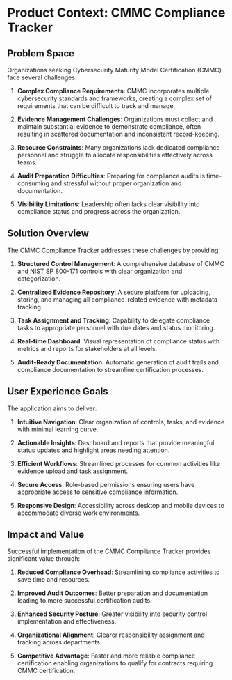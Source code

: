 # Product Context: CMMC Compliance Tracker

## Problem Space

Organizations seeking Cybersecurity Maturity Model Certification (CMMC) face several challenges:

1. **Complex Compliance Requirements**: CMMC incorporates multiple cybersecurity standards and frameworks, creating a complex set of requirements that can be difficult to track and manage.

2. **Evidence Management Challenges**: Organizations must collect and maintain substantial evidence to demonstrate compliance, often resulting in scattered documentation and inconsistent record-keeping.

3. **Resource Constraints**: Many organizations lack dedicated compliance personnel and struggle to allocate responsibilities effectively across teams.

4. **Audit Preparation Difficulties**: Preparing for compliance audits is time-consuming and stressful without proper organization and documentation.

5. **Visibility Limitations**: Leadership often lacks clear visibility into compliance status and progress across the organization.

## Solution Overview

The CMMC Compliance Tracker addresses these challenges by providing:

1. **Structured Control Management**: A comprehensive database of CMMC and NIST SP 800-171 controls with clear organization and categorization.

2. **Centralized Evidence Repository**: A secure platform for uploading, storing, and managing all compliance-related evidence with metadata tracking.

3. **Task Assignment and Tracking**: Capability to delegate compliance tasks to appropriate personnel with due dates and status monitoring.

4. **Real-time Dashboard**: Visual representation of compliance status with metrics and reports for stakeholders at all levels.

5. **Audit-Ready Documentation**: Automatic generation of audit trails and compliance documentation to streamline certification processes.

## User Experience Goals

The application aims to deliver:

1. **Intuitive Navigation**: Clear organization of controls, tasks, and evidence with minimal learning curve.

2. **Actionable Insights**: Dashboard and reports that provide meaningful status updates and highlight areas needing attention.

3. **Efficient Workflows**: Streamlined processes for common activities like evidence upload and task assignment.

4. **Secure Access**: Role-based permissions ensuring users have appropriate access to sensitive compliance information.

5. **Responsive Design**: Accessibility across desktop and mobile devices to accommodate diverse work environments.

## Impact and Value

Successful implementation of the CMMC Compliance Tracker provides significant value through:

1. **Reduced Compliance Overhead**: Streamlining compliance activities to save time and resources.

2. **Improved Audit Outcomes**: Better preparation and documentation leading to more successful certification audits.

3. **Enhanced Security Posture**: Greater visibility into security control implementation and effectiveness.

4. **Organizational Alignment**: Clearer responsibility assignment and tracking across departments.

5. **Competitive Advantage**: Faster and more reliable compliance certification enabling organizations to qualify for contracts requiring CMMC certification. 